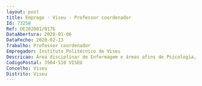 ```yaml
--- 
layout: post
title: Emprego - Viseu - Professor coordenador
Id: 73258
Ref: OE202001/0176
DataAbertura: 2020-01-06
DataFecho: 2020-02-13
Trabalho: Professor coordenador
Empregador: Instituto Politécnico de Viseu
Descricao: Área disciplinar de Enfermagem e áreas afins de Psicologia, Ciências da Saúde e Ciências da Educação da Escola Superior de Saúde de Viseu.
CodigoPostal: 3504-510 VISEU
Concelho: Viseu
Distrito: Viseu
--- 
```

